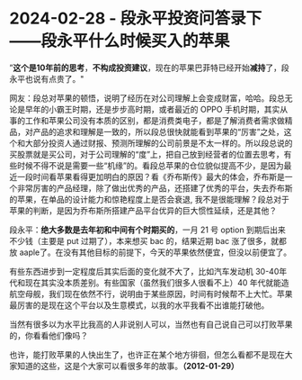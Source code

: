 # 2024-02-28 - 段永平投资问答录下——段永平什么时候买入的苹果

”**这个是10年前的思考**，**不构成投资建议**，现在的苹果巴菲特已经开始**减持**了，段永平也说有点贵了。"

网友：段总对苹果的顿悟，说明了经历在对公司理解上会变成财富，哈哈。段总无论是早年的小霸王时期，还是步步高时期，或者最近的 OPPO 手机时期，其实从事的工作和苹果公司没有本质的区别，都是消费类电子，都是了解消费者需求做精品，对产品的追求和理解是一致的，所以段总很快就能看到苹果的“厉害”之处，这个和大部分投资人通过财报、预测所理解的公司前景是不太一样的。所以段总说的买股票就是买公司，对于公司理解的“度”上，把自己放到经营者的位置去思考，有些时候不得不说是需要一些“机缘”的。看段总苹果的仓位貌似提高不少，是因为最近一段时间看苹果看得更加明白的原因？看《乔布斯传》最大的体会，乔布斯是一个非常厉害的产品经理，除了做出优秀的产品，还搭建了优秀的平台，失去乔布斯的苹果，在单品的设计能力和惊艳程度上是否会衰退, 我不是很能理解？段总对于苹果的判断，是因为乔布斯所搭建产品平台优异的巨大惯性延续，还是其他？

段永平：**绝大多数是去年初和中间有个时期买的**，一月 21 号 option 到期后出来不少钱（主要是 put 过期了），本来想买 bac 的，结果近期 bac 涨了很多，就都放 aaple了。在没有其他目标的前提下，今天的苹果依然便宜，但没以前便宜了。

有些东西进步到一定程度后其实后面的变化就不大了，比如汽车发动机 30-40年代和现在其实没本质差别。有些国家（虽然我们很多人很看不上）40 年代就能造航空母舰，我们现在依然不行，说明由于某些原因，时间有时候帮不上大忙。苹果最厉害的是现在这个平台以及生意模式，以我的水平我看不出谁能打破他。

当然有很多以为水平比我高的人非说别人可以，当然也有自己说自己可以打败苹果的，你看看他们像吗？

也许，能打败苹果的人快出生了，也许正在某个地方徘徊，但怎么看都不是现在大家知道的这些，这是个大家可以看很多年的故事。**（2012-01-29）**